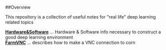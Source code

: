 ##Overview

This repository is a collection of useful notes for "real life" deep learning related topics

**[Hardware&Software](https://github.com/kyeokabe/notes/blob/master/Hardware%26Software.md)** ...  Hardware & Software info necessary to construct a good deep learning environment  
**[FarmVNC](https://github.com/kyeokabe/notes/blob/master/FarmVNC.md)** ... describes how to make a VNC connection to corn
